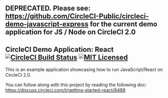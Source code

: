 ## DEPRECATED. Please see: <https://github.com/CircleCI-Public/circleci-demo-javascript-express> for the current demo application for JS / Node on CircleCI 2.0


## CircleCI Demo Application: React [![CircleCI Build Status](https://circleci.com/gh/circleci/cci-demo-react.svg?style=shield&circle-token=2b137ad212b4a68780654cd980ee7034e0134d01)](https://circleci.com/gh/circleci/cci-demo-react) [![MIT Licensed](https://img.shields.io/badge/license-MIT-blue.svg)](https://raw.githubusercontent.com/circleci/cci-demo-react/master/LICENSE)

This is an example application showcasing how to run JavaScript/React on CircleCI 2.0.

You can follow along with this project by reading the following doc: https://discuss.circleci.com/t/getting-started-react/8488
